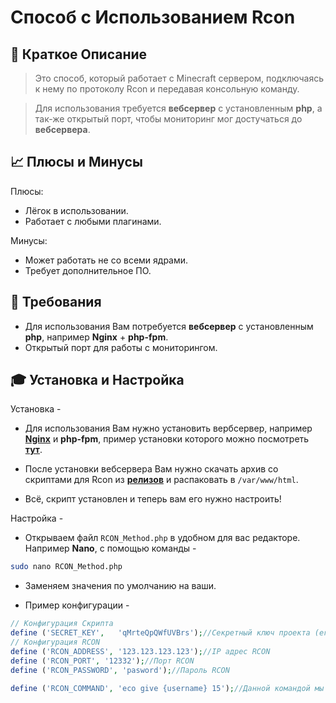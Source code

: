 # Способ с Использованием Rcon

## 📝 Краткое Описание

>Это способ, который работает с Minecraft сервером, подключаясь к нему по протоколу Rcon и передавая консольную команду.

>Для использования требуется **вебсервер** с установленным **php**, а так-же открытый порт, чтобы мониторинг мог достучаться до **вебсервера**.

## 📈 Плюсы и Минусы

Плюсы:

- Лёгок в использовании.
- Работает с любыми плагинами.

Минусы:

- Может работать не со всеми ядрами.
- Требует дополнительное ПО.

## 🧾 Требования

- Для использования Вам потребуется **вебсервер** с установленным **php**, например **Nginx** + **php-fpm**.
- Открытый порт для работы с мониторингом.

## 🎓 Установка и Настройка

Установка -

* Для использования Вам нужно установить вербсервер, например [**Nginx**](https://www.nginx.com/) и **php-fpm**, пример установки которого можно посмотреть [**тут**](/docs/RewardSystem/WebServer.md).

* После установки вебсервера Вам нужно скачать архив со скриптами для Rcon из [**релизов**](https://github.com/kartashovio/reward-system-docs/releases) и распаковать в `/var/www/html`.

* Всё, скрипт установлен и теперь вам его нужно настроить!

Настройка -

* Открываем файл `RCON_Method.php` в удобном для вас редакторе. Например **Nano**, с помощью команды -

```sh
sudo nano RCON_Method.php
```

* Заменяем значения по умолчанию на ваши.

* Пример конфигурации -

```php
// Конфигурация Скрипта
define ('SECRET_KEY',	'qMrteQpQWfUVBrs');//Секретный ключ проекта (его можно посмотреть в редактировании вашего проекта)
// Конфигурация RCON
define ('RCON_ADDRESS', '123.123.123.123');//IP адрес RCON
define ('RCON_PORT', '12332');//Порт RCON
define ('RCON_PASSWORD', 'pasword');//Пароль RCON

define ('RCON_COMMAND', 'eco give {username} 15');//Данной командой мы выдаём игроку 15 монет EssentialsX. Вы можете использовать любую команду, просто замените ник игрока на {username}
```
